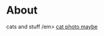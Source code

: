 <body>
		
<div class="container">
<div class="blurb">
<h1>About</h1>
<p> </em> cats and stuff /em> <a href="/about">cat photo maybe</a></p>
